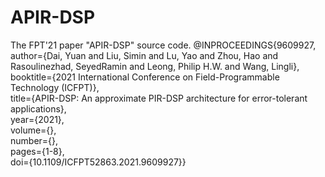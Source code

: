 # APIR-DSP
The FPT'21 paper "APIR-DSP" source code.
@INPROCEEDINGS{9609927,  
  author={Dai, Yuan and Liu, Simin and Lu, Yao and Zhou, Hao and Rasoulinezhad, SeyedRamin and Leong, Philip H.W. and Wang, Lingli},  
  booktitle={2021 International Conference on Field-Programmable Technology (ICFPT)},   
  title={APIR-DSP: An approximate PIR-DSP architecture for error-tolerant applications},   
  year={2021},  
  volume={},  
  number={},  
  pages={1-8},  
  doi={10.1109/ICFPT52863.2021.9609927}}  
